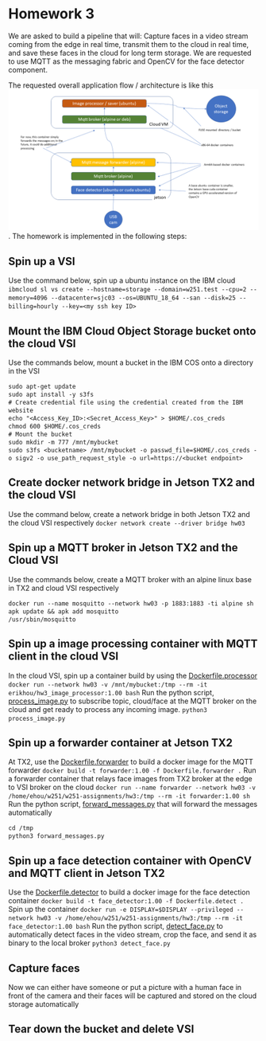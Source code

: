 # Homework 3

We are asked to build a pipeline that will:
Capture faces in a video stream coming from the edge in real time, transmit them to the cloud in real time, and save these faces in the cloud for long term storage. We are requested to use MQTT as the messaging fabric and OpenCV for the face detector component.

The requested overall application flow / architecture is like this ![this](hw03.png). The homework is implemented in the following steps:

## Spin up a VSI
Use the command below, spin up a ubuntu instance on the IBM cloud
`ibmcloud sl vs create --hostname=storage --domain=w251.test --cpu=2 --memory=4096 --datacenter=sjc03 --os=UBUNTU_18_64 --san --disk=25 --billing=hourly --key=<my ssh key ID>`

## Mount the IBM Cloud Object Storage bucket onto the cloud VSI
Use the commands below, mount a bucket in the IBM COS onto a directory in the VSI
```
sudo apt-get update
sudo apt install -y s3fs
# Create credential file using the credential created from the IBM website
echo "<Access_Key_ID>:<Secret_Access_Key>" > $HOME/.cos_creds
chmod 600 $HOME/.cos_creds
# Mount the bucket
sudo mkdir -m 777 /mnt/mybucket
sudo s3fs <bucketname> /mnt/mybucket -o passwd_file=$HOME/.cos_creds -o sigv2 -o use_path_request_style -o url=https://<bucket endpoint>
``` 
## Create docker network bridge in Jetson TX2 and the cloud VSI
Use the command below, create a network bridge in both Jetson TX2 and the cloud VSI respectively
`docker network create --driver bridge hw03`

## Spin up a MQTT broker in  Jetson TX2 and the Cloud VSI
Use the commands below, create a MQTT broker with an alpine linux base in TX2 and cloud VSI respectively
```
docker run --name mosquitto --network hw03 -p 1883:1883 -ti alpine sh
apk update && apk add mosquitto
/usr/sbin/mosquitto
```

## Spin up a image processing container with MQTT client in the cloud VSI
In the cloud VSI, spin up a container build by using the [Dockerfile.processor](https://github.com/erikhou45/w251-assignments/blob/master/hw3/Dockerfile.processor)
`docker run --network hw03 -v /mnt/mybucket:/tmp --rm -it erikhou/hw3_image_processor:1.00 bash`
Run the python script, [process_image.py](https://github.com/erikhou45/w251-assignments/blob/master/hw3/process_image.py) to subscribe topic, cloud/face at the MQTT broker on the cloud and get ready to process any incoming image.
`python3 process_image.py`

## Spin up a forwarder container at Jetson TX2
At TX2, use the [Dockerfile.forwarder](https://github.com/erikhou45/w251-assignments/blob/master/hw3/Dockerfile.forwarder) to build a docker image for the MQTT forwarder
`docker build -t forwarder:1.00 -f Dockerfile.forwarder .`
Run a forwarder container that relays face images from TX2 broker at the edge to VSI broker on the cloud
`docker run --name forwarder --network hw03 -v /home/ehou/w251/w251-assignments/hw3:/tmp --rm -it forwarder:1.00 sh`
Run the python script, [forward_messages.py](https://github.com/erikhou45/w251-assignments/blob/master/hw3/forward_messages.py) that will forward the messages automatically
```
cd /tmp
python3 forward_messages.py
```

## Spin up a face detection container with OpenCV and MQTT client in Jetson TX2

Use the [Dockerfile.detector](https://github.com/erikhou45/w251-assignments/blob/master/hw3/Dockerfile.detector) to build a docker image for the face detection container
`docker build -t face_detector:1.00 -f Dockerfile.detect .`
Spin up the container
`docker run -e DISPLAY=$DISPLAY --privileged --network hw03 -v /home/ehou/w251/w251-assignments/hw3:/tmp --rm -it face_detector:1.00 bash`
Run the python script, [detect_face.py](https://github.com/erikhou45/w251-assignments/blob/master/hw3/detect_face.py) to automatically detect faces in the video stream, crop the face, and send it as binary to the local broker
`python3 detect_face.py`

## Capture faces
Now we can either have someone or put a picture with a human face in front of the camera and their faces will be captured and stored on the cloud storage automatically

## Tear down the bucket and delete VSI 

